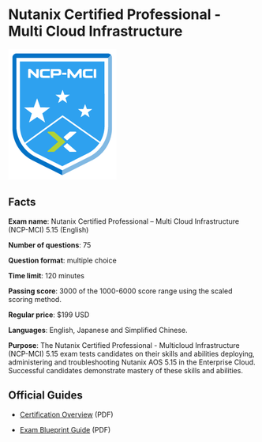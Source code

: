 # Nutanix Certified Professional - Multi Cloud Infrastructure

![NCP-MCI badge](/Nutanix/ncp-mci-badge.png)

## Facts

**Exam name**: Nutanix Certified Professional – Multi Cloud Infrastructure (NCP-MCI) 5.15 (English)

**Number of questions**: 75

**Question format**: multiple choice

**Time limit**: 120 minutes

**Passing score**: 3000 of the 1000-6000 score range using the scaled scoring method.

**Regular price**: $199 USD

**Languages**: English, Japanese and Simplified Chinese.

**Purpose**: The Nutanix Certified Professional - Multicloud Infrastructure (NCP-MCI) 5.15 exam tests candidates on their skills and abilities deploying, administering and troubleshooting Nutanix AOS 5.15 in the Enterprise Cloud. Successful candidates demonstrate mastery of these skills and abilities.

## Official Guides

- [Certification Overview](/Nutanix/ds-ncp-mci-5.15.pdf) (PDF)

- [Exam Blueprint Guide](/Nutanix/ds-ncp-mci-5.15-ebg.pdf) (PDF)
